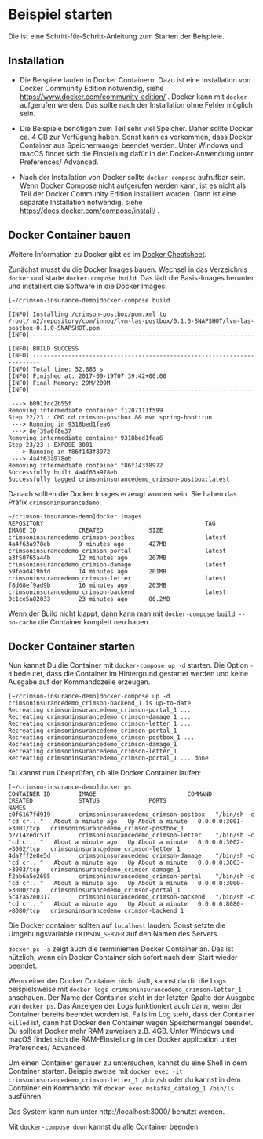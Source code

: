 # Beispiel starten

Die ist eine Schritt-für-Schritt-Anleitung zum Starten der Beispiele.

## Installation

* Die Beispiele laufen in Docker Containern. Dazu ist eine
  Installation von Docker Community Edition notwendig, siehe
  https://www.docker.com/community-edition/ . Docker kann mit
  `docker` aufgerufen werden. Das sollte nach der Installation ohne
  Fehler möglich sein.

* Die Beispiele benötigen zum Teil sehr viel Speicher. Daher sollte
  Docker ca. 4 GB zur Verfügung haben. Sonst kann es vorkommen, dass
  Docker Container aus Speichermangel beendet werden. Unter Windows
  und macOS findet sich die Einstellung dafür in der Docker-Anwendung
  unter Preferences/ Advanced.

* Nach der Installation von Docker sollte `docker-compose` aufrufbar
  sein. Wenn Docker Compose nicht aufgerufen werden kann, ist es nicht
  als Teil der Docker Community Edition installiert worden. Dann ist
  eine separate Installation notwendig, siehe
  https://docs.docker.com/compose/install/ .

## Docker Container bauen

Weitere Information zu Docker gibt es im
[Docker Cheatsheet](https://github.com/ewolff/cheatsheets-DE/blob/master/DockerCheatSheet.md).

Zunächst musst du die Docker Images bauen. Wechsel in das Verzeichnis 
`docker` und starte `docker-compose build`. Das lädt die Basis-Images
herunter und installiert die Software in die Docker Images:

```
[~/crimson-insurance-demo]docker-compose build
....
[INFO] Installing /crimson-postbox/pom.xml to /root/.m2/repository/com/innoq/lvm-las-postbox/0.1.0-SNAPSHOT/lvm-las-postbox-0.1.0-SNAPSHOT.pom
[INFO] ------------------------------------------------------------------------
[INFO] BUILD SUCCESS
[INFO] ------------------------------------------------------------------------
[INFO] Total time: 52.883 s
[INFO] Finished at: 2017-09-19T07:39:42+00:00
[INFO] Final Memory: 29M/209M
[INFO] ------------------------------------------------------------------------
 ---> b091fcc2b55f
Removing intermediate container f1207111f599
Step 22/23 : CMD cd crimson-postbox && mvn spring-boot:run
 ---> Running in 9318bed1fea6
 ---> 8ef39a0f8e37
Removing intermediate container 9318bed1fea6
Step 23/23 : EXPOSE 3001
 ---> Running in f86f143f8972
 ---> 4a4f63a978eb
Removing intermediate container f86f143f8972
Successfully built 4a4f63a978eb
Successfully tagged crimsoninsurancedemo_crimson-postbox:latest
```

Danach sollten die Docker Images erzeugt worden sein. Sie haben das
Präfix `crimsoninsurancedemo`:

```
~/crimson-insurance-demo]docker images 
REPOSITORY                                              TAG                 IMAGE ID            CREATED             SIZE
crimsoninsurancedemo_crimson-postbox                    latest              4a4f63a978eb        9 minutes ago       427MB
crimsoninsurancedemo_crimson-portal                     latest              e3f50765a44b        12 minutes ago      207MB
crimsoninsurancedemo_crimson-damage                     latest              59fead419bfd        14 minutes ago      201MB
crimsoninsurancedemo_crimson-letter                     latest              f8d68ef9ad9b        16 minutes ago      203MB
crimsoninsurancedemo_crimson-backend                    latest              0c1ce5a82033        23 minutes ago      86.2MB
```

Wenn der Build nicht klappt, dann kann man mit  `docker-compose build
--no-cache` die Container komplett neu bauen.

## Docker Container starten

Nun kannst Du die Container mit `docker-compose up -d` starten. Die
Option `-d` bedeutet, dass die Container im Hintergrund gestartet
werden und keine Ausgabe auf der Kommandozeile erzeugen.

```
[~/crimson-insurance-demo]docker-compose up -d
crimsoninsurancedemo_crimson-backend_1 is up-to-date
Recreating crimsoninsurancedemo_crimson-portal_1 ...
Recreating crimsoninsurancedemo_crimson-damage_1 ...
Recreating crimsoninsurancedemo_crimson-letter_1 ...
Recreating crimsoninsurancedemo_crimson-portal_1
Recreating crimsoninsurancedemo_crimson-postbox_1 ...
Recreating crimsoninsurancedemo_crimson-damage_1
Recreating crimsoninsurancedemo_crimson-letter_1
Recreating crimsoninsurancedemo_crimson-portal_1 ... done
```

Du kannst nun überprüfen, ob alle Docker Container laufen:

```
[~/crimson-insurance-demo]docker ps
CONTAINER ID        IMAGE                          COMMAND                  CREATED             STATUS              PORTS                                                NAMES
c0f6167fd919        crimsoninsurancedemo_crimson-postbox   "/bin/sh -c 'cd cr..."   About a minute ago   Up About a minute   0.0.0.0:3001->3001/tcp   crimsoninsurancedemo_crimson-postbox_1
b27142edc51f        crimsoninsurancedemo_crimson-letter    "/bin/sh -c 'cd cr..."   About a minute ago   Up About a minute   0.0.0.0:3002->3002/tcp   crimsoninsurancedemo_crimson-letter_1
4da7ff2e8e5d        crimsoninsurancedemo_crimson-damage    "/bin/sh -c 'cd cr..."   About a minute ago   Up About a minute   0.0.0.0:3003->3003/tcp   crimsoninsurancedemo_crimson-damage_1
f2ab6a5e2695        crimsoninsurancedemo_crimson-portal    "/bin/sh -c 'cd cr..."   About a minute ago   Up About a minute   0.0.0.0:3000->3000/tcp   crimsoninsurancedemo_crimson-portal_1
5c47a52e0317        crimsoninsurancedemo_crimson-backend   "/bin/sh -c 'cd cr..."   About a minute ago   Up About a minute   0.0.0.0:8080->8080/tcp   crimsoninsurancedemo_crimson-backend_1
```

Die Docker container sollten auf `localhost` lauden. Sonst setzte die
Umgebungsvariable `CRIMSON_SERVER` auf den Namen des Servers.

`docker ps -a`  zeigt auch die terminierten Docker Container an. Das
ist nützlich, wenn ein Docker Container sich sofort nach dem Start
wieder beendet..

Wenn einer der Docker Container nicht läuft, kannst du dir die Logs
beispielsweise mit `docker logs crimsoninsurancedemo_crimson-letter_1` anschauen. Der Name
der Container steht in der letzten Spalte der Ausgabe von `docker
ps`. Das Anzeigen der Logs funktioniert auch dann, wenn der Container
bereits beendet worden ist. Falls im Log steht, dass der Container
`killed` ist, dann hat Docker den Container wegen Speichermangel
beendet. Du solltest Docker mehr RAM zuweisen z.B. 4GB. Unter Windows
und macOS findet sich die RAM-Einstellung in der Docker application
unter Preferences/ Advanced.

Um einen Container genauer zu untersuchen, kannst du eine Shell in dem
Container starten. Beispielsweise mit `docker exec -it
crimsoninsurancedemo_crimson-letter_1 /bin/sh` oder du kannst in dem Container ein
Kommando mit `docker exec mskafka_catalog_1 /bin/ls` ausführen.

Das System kann nun unter http://localhost:3000/ benutzt werden.

Mit `docker-compose down` kannst du alle Container beenden.

